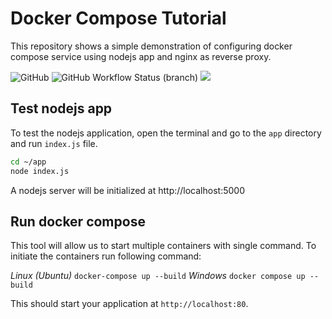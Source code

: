 # Docker Compose Tutorial
This repository shows a simple demonstration of configuring docker compose service using nodejs app and nginx as reverse proxy.

![GitHub](https://img.shields.io/github/license/mdsa3d/docker-compose-tutorial?style=for-the-badge)
![GitHub Workflow Status (branch)](https://img.shields.io/github/workflow/status/mdsa3d/docker-compose-tutorial/pages%20build%20and%20deployment/gh-pages?style=for-the-badge)
[![](https://img.shields.io/badge/docs-stable-blue?style=for-the-badge)](https://mdsa3d.github.io/docker-compose-tutorial/)


## Test nodejs app

To test the nodejs application, open the terminal and go to the `app` directory and run `index.js` file.

```sh
cd ~/app
node index.js
```
A nodejs server will be initialized at http://localhost:5000

## Run docker compose

This tool will allow us to start multiple containers with single command. To initiate the containers run following command:

*Linux (Ubuntu)*         `docker-compose up --build`
*Windows*                `docker compose up --build`

This should start your application at `http://localhost:80`.
